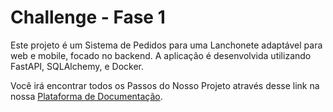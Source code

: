 # Challenge - Fase 1

Este projeto é um Sistema de Pedidos para uma Lanchonete adaptável para web e mobile, focado no backend.
A aplicação é desenvolvida utilizando FastAPI, SQLAlchemy, e Docker.

Você irá encontrar todos os Passos do Nosso Projeto através desse link na nossa
[Plataforma de Documentação](https://software-architecture-fiap.github.io/tech-challenge/).